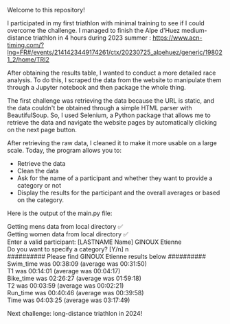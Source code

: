 Welcome to this repository!

I participated in my first triathlon with minimal training to see if I could overcome the challenge. I managed to finish the Alpe d'Huez medium-distance triathlon in 4 hours during 2023 summer : https://www.acn-timing.com/?lng=FR#/events/2141423449174261/ctx/20230725_alpehuez/generic/198021_2/home/TRI2

After obtaining the results table, I wanted to conduct a more detailed race analysis. To do this, I scraped the data from the website to manipulate them through a Jupyter notebook and then package the whole thing.

The first challenge was retrieving the data because the URL is static, and the data couldn't be obtained through a simple HTML parser with BeautifulSoup. So, I used Selenium, a Python package that allows me to retrieve the data and navigate the website pages by automatically clicking on the next page button.

After retrieving the raw data, I cleaned it to make it more usable on a large scale. Today, the program allows you to:
- Retrieve the data
- Clean the data
- Ask for the name of a participant and whether they want to provide a category or not
- Display the results for the participant and the overall averages or based on the category.

Here is the output of the main.py file:

Getting mens data from local directory ✅
<br/> Getting women data from local directory ✅
<br/> Enter a valid participant: [LASTNAME Name] GINOUX Etienne
<br/> Do you want to specify a category? [Y/n] n
<br/> ########## Please find GINOUX Etienne results below ##########
<br/> Swim_time was 00:38:09 (average was 00:31:50)
<br/> T1 was 00:14:01 (average was 00:04:17)
<br/> Bike_time was 02:26:27 (average was 01:59:18)
<br/> T2 was 00:03:59 (average was 00:02:21)
<br/> Run_time was 00:40:46 (average was 00:39:58)
<br/> Time was 04:03:25 (average was 03:17:49)

Next challenge: long-distance triathlon in 2024!
